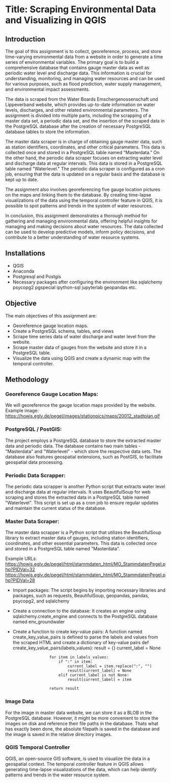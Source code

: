# Title: Scraping Environmental Data and Visualizing in QGIS

## Introduction

The goal of this assignment is to collect, georeference, process, and store time-varying environmental data from a website in order to generate a time series of environmental variables. The primary goal is to build a comprehensive database that contains gauge master data as well as periodic water level and discharge data. This information is crucial for understanding, monitoring, and managing water resources and can be used for various purposes, such as flood prediction, water supply management, and environmental impact assessments.

The data is scraped from the Water Boards Emschergenossenschaft und Lippeverband website, which provides up-to-date information on water levels, discharges, and other related environmental parameters. The assignment is divided into multiple parts, including the scrapping of a master data set, a periodic data set, and the insertion of the scraped data in the PostgreSQL database after the creation of necessary PostgreSQL database tables to store the information.

The master data scraper is in charge of obtaining gauge master data, such as station identifiers, coordinates, and other critical parameters. This data is collected once and stored in a PostgreSQL table named "Masterdata." On the other hand, the periodic data scraper focuses on extracting water level and discharge data at regular intervals. This data is stored in a PostgreSQL table named "Waterlevel." The periodic data scraper is configured as a cron job, ensuring that the data is updated on a regular basis and the database is kept up to date.

The assignment also involves georeferencing five gauge location pictures on the maps and linking them to the database. By creating time-lapse visualizations of the data using the temporal controller feature in QGIS, it is possible to spot patterns and trends in the system of water resources.

In conclusion, this assignment demonstrates a thorough method for gathering and managing environmental data, offering helpful insights for managing and making decisions about water resources. The data collected can be used to develop predictive models, inform policy decisions, and contribute to a better understanding of water resource systems.

## Installations
 - QGIS
 - Anaconda
 - Postgresql and Postgis
 - Necessary packages after configuring the environment like sqlalchemy psycopg2 pgspecial ipython-sql jupyterlab geopandas etc.

## Objective

The main objectives of this assignment are:

- Georeference gauge location maps.
- Create a PostgreSQL schema, tables, and views
- Scrape time series data of water discharge and water level from the website.
- Scrape master data of gauges from the website and store it in a PostgreSQL table.
- Visualize the data using QGIS and create a dynamic map with the temporal controller.



## Methodology

### Georeference Gauge Location Maps:

We will georeference the gauge location maps provided by the website.
Example image: https://howis.eglv.de/pegel/images/stationpics/maps/20012_stadtplan.gif

### PostgreSQL / PostGIS:

The project employs a PostgreSQL database to store the extracted master data and periodic data. The database contains two main tables - "Masterdata" and "Waterlevel" - which store the respective data sets. The database also features geospatial extensions, such as PostGIS, to facilitate geospatial data processing.

### Periodic Data Scrapper:

The periodic data scrapper is another Python script that extracts water level and discharge data at regular intervals. It uses BeautifulSoup for web scraping and stores the extracted data in a PostgreSQL table named "Waterlevel". This script is set up as a cron job to ensure regular updates and maintain the current status of the database.

### Master Data Scraper:

The master data scrapper is a Python script that utilizes the BeautifulSoup library to extract master data of gauges, including station identifiers, coordinates, and other essential parameters. This data is collected once and stored in a PostgreSQL table named "Masterdata".

Example URLs:
https://howis.eglv.de/pegel/html/stammdaten_html/MO_StammdatenPegel.php?PIDVal=32
https://howis.eglv.de/pegel/html/stammdaten_html/MO_StammdatenPegel.php?PIDVal=28

- Import packages: The script begins by importing necessary libraries and packages, such as requests, BeautifulSoup, geopandas, pandas, psycopg2, and sqlalchemy
- Create a connection to the database: It creates an engine using sqlalchemy.create_engine and connects to the PostgreSQL database named env_groundwater
- Create a function to create key-value pairs: A function named create_key_value_pairs is defined to parse the labels and values from the scraped HTML and create a dictionary of key-value pairs
                  def create_key_value_pairs(labels_values):
                      result = {}
                      current_label = None

                      for item in labels_values:
                          if ":" in item:
                              current_label = item.replace(":", "")
                              result[current_label] = None
                          elif current_label is not None:
                              result[current_label] = item

                      return result


### Image Data

For the image in master data website, we can store it as a BLOB in the PostgreSQL database. However, it might be more convenient to store the images on disk and reference their file paths in the database. Thats what has exactly been done, the absolute filepath is saved in the database and the image is saved in the relative directory images.

### QGIS Temporal Controller 

QGIS, an open-source GIS software, is used to visualize the data in a geospatial context. The temporal controller feature in QGIS allows generating time-lapse visualizations of the data, which can help identify patterns and trends in the water resource system.

